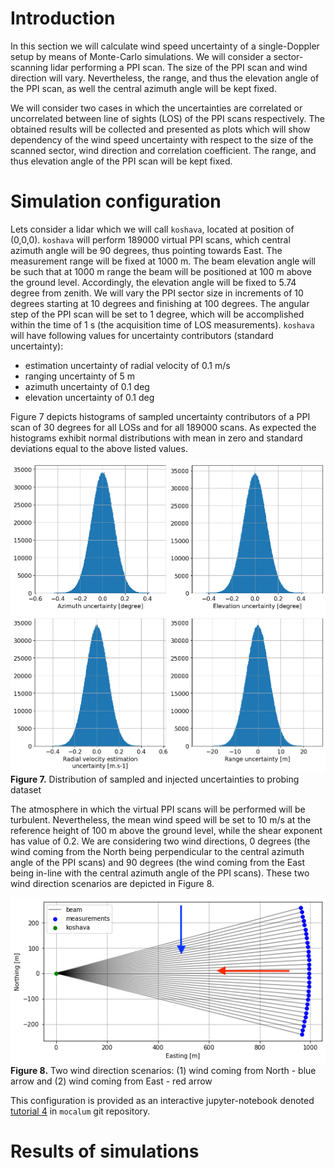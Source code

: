 # Introduction

In this section we will calculate wind speed uncertainty of a single-Doppler setup by means of Monte-Carlo simulations. We will consider a sector-scanning lidar performing a PPI scan. The size of the PPI scan and wind direction will vary. Nevertheless, the range, and thus the elevation angle of the PPI scan, as well the central azimuth angle will be kept fixed.

We will consider two cases in which the uncertainties are correlated or uncorrelated between line of sights (LOS) of the PPI scans respectively. The obtained results will be collected and presented as plots which will show dependency of the wind speed uncertainty with respect to the size of the scanned sector, wind direction and correlation coefficient. The range, and thus elevation angle of the PPI scan will be kept fixed.

# Simulation configuration

Lets consider a lidar which we will call `koshava`, located at position of (0,0,0). `koshava` will perform 189000 virtual PPI scans, which central azimuth angle will be 90 degrees, thus pointing towards East. The measurement range will be fixed at 1000 m. The beam elevation angle will be such that at 1000 m range the beam will be positioned at 100 m above the ground level. Accordingly, the elevation angle will be fixed to 5.74 degree from zenith. We will vary the PPI sector size in increments of 10 degrees starting at 10 degrees and finishing at 100 degrees. The angular step of the PPI scan will be set to 1 degree, which will be accomplished within the time of 1 s (the acquisition time of LOS measurements). `koshava` will have following values for uncertainty contributors (standard uncertainty):<br>
- estimation uncertainty of radial velocity of 0.1 m/s
- ranging uncertainty of 5 m
- azimuth uncertainty of 0.1 deg
- elevation uncertainty of 0.1 deg

Figure 7 depicts histograms of sampled uncertainty contributors of a PPI scan of 30 degrees for all LOSs and for all 189000 scans. As expected the histograms exhibit normal distributions with mean in zero and standard deviations equal to the above listed values.

![unc dist](./assets/dist_unc.png)<br>
**Figure 7.** Distribution of sampled and injected uncertainties to probing dataset

The atmosphere in which the virtual PPI scans will be performed will be turbulent. Nevertheless, the mean wind speed will be set to 10 m/s at the reference height of 100 m above the ground level, while the shear exponent has value of 0.2. We are considering two wind directions, 0 degrees (the wind coming from the North being perpendicular to the central azimuth angle of the PPI scans) and 90 degrees (the wind coming from the East being in-line with the central azimuth angle of the PPI scans). These two wind direction scenarios are depicted in Figure 8.

![two wind scenarios](./assets/two_wind_dir.png)<br>
**Figure 8.** Two wind direction scenarios: (1) wind coming from North - blue arrow and (2) wind coming from East - red arrow

This configuration is provided as an interactive jupyter-notebook denoted [tutorial 4](https://github.com/niva83/mocalum/tree/master/examples) in `mocalum` git repository.

# Results of simulations
